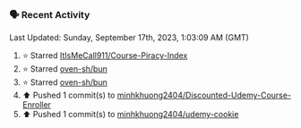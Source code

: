 ### 🗣 Recent Activity

<!--RECENT_ACTIVITY:last_update-->
Last Updated: Sunday, September 17th, 2023, 1:03:09 AM (GMT)
<!--RECENT_ACTIVITY:last_update_end-->
<!--RECENT_ACTIVITY:start-->
1. ⭐ Starred [ItIsMeCall911/Course-Piracy-Index](https://github.com/ItIsMeCall911/Course-Piracy-Index)<br>
2. ⭐ Starred [oven-sh/bun](https://github.com/oven-sh/bun)<br>
3. ⭐ Starred [oven-sh/bun](https://github.com/oven-sh/bun)<br>
4. ⬆️ Pushed 1 commit(s) to [minhkhuong2404/Discounted-Udemy-Course-Enroller](https://github.com/minhkhuong2404/Discounted-Udemy-Course-Enroller)<br>
5. ⬆️ Pushed 1 commit(s) to [minhkhuong2404/udemy-cookie](https://github.com/minhkhuong2404/udemy-cookie)<br>
<!--RECENT_ACTIVITY:end-->
